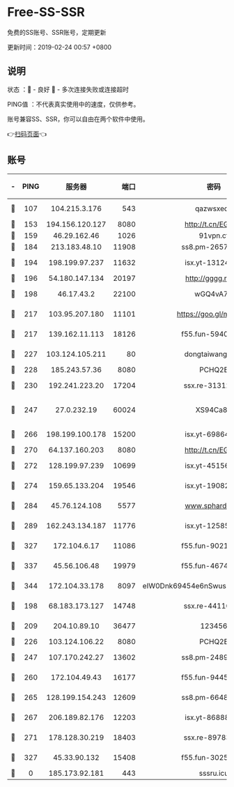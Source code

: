 # Free-SS-SSR

免费的SS账号、SSR账号，定期更新

更新时间：2019-02-24 00:57 +0800

## 说明

状态     ：🙂 - 良好 🙁 - 多次连接失败或连接超时

PING值   ：不代表真实使用中的速度，仅供参考。

账号兼容SS、SSR，你可以自由在两个软件中使用。

👉[扫码页面](https://liesauer.github.io/free-ss-ssr.github.io/)👈

## 账号

|-|PING|服务器|端口|密码|加密方式|区域|
|:----:|:----:|:-----:|-----:|:----:|:----:|:----:|
|🙂|107|104.215.3.176|543|qazwsxedc|aes-256-gcm|JP|
|🙂|153|194.156.120.127|8080|http://t.cn/EGJIyrl|rc4-md5|RU|
|🙂|159|46.29.162.46|1026|91vpn.cf|rc4-md5|RU|
|🙂|184|213.183.48.10|11908|ss8.pm-26579445|rc4-md5|RU|
|🙂|194|198.199.97.237|11632|isx.yt-13124649|aes-256-cfb|US|
|🙂|196|54.180.147.134|20197|http://gggg.rocks|chacha20|KR|
|🙂|198|46.17.43.2|22100|wGQ4vA7D|aes-256-gcm|RU|
|🙂|217|103.95.207.180|11101|https://goo.gl/m1zu1p|chacha20-ietf|CN|
|🙂|217|139.162.11.113|18126|f55.fun-59408328|aes-256-cfb|SG|
|🙂|227|103.124.105.211|80|dongtaiwang.com|aes-256-cfb|US|
|🙂|228|185.243.57.36|8080|PCHQ2E|rc4-md5|US|
|🙂|230|192.241.223.20|17204|ssx.re-31312379|aes-256-cfb|US|
|🙂|247|27.0.232.19|60024|XS94Ca8K|xchacha20-ietf-poly1305|HK|
|🙂|266|198.199.100.178|15200|isx.yt-69864380|aes-256-cfb|US|
|🙂|270|64.137.160.203|8080|http://t.cn/EGJIyrl|rc4-md5|CA|
|🙂|272|128.199.97.239|10699|isx.yt-45156697|aes-256-cfb|SG|
|🙂|274|159.65.133.204|19546|isx.yt-19082331|aes-256-cfb|SG|
|🙂|284|45.76.124.108|5577|www.sphard.com|aes-256-cfb|AU|
|🙂|289|162.243.134.187|11776|isx.yt-12585814|aes-256-cfb|US|
|🙂|327|172.104.6.17|11086|f55.fun-90218107|aes-256-cfb|US|
|🙂|337|45.56.106.48|19979|f55.fun-46740647|aes-256-cfb|US|
|🙂|344|172.104.33.178|8097|eIW0Dnk69454e6nSwuspv9DmS201tQ0D|aes-256-cfb|SG|
|🙂|198|68.183.173.127|14748|ssx.re-44110237|aes-256-cfb|US|
|🙂|209|204.10.89.10|36477|123456|aes-256-cfb|US|
|🙂|226|103.124.106.22|8080|PCHQ2E|rc4-md5|US|
|🙂|247|107.170.242.27|13602|ss8.pm-24894084|aes-256-cfb|US|
|🙂|260|172.104.49.43|16177|f55.fun-94458242|aes-256-cfb|SG|
|🙂|265|128.199.154.243|12609|ss8.pm-66482208|aes-256-cfb|SG|
|🙂|267|206.189.82.176|12203|isx.yt-86888491|aes-256-cfb|SG|
|🙂|271|178.128.30.219|18403|ssx.re-89783245|aes-256-cfb|SG|
|🙂|327|45.33.90.132|15408|f55.fun-30254973|aes-256-cfb|US|
|🙁|0|185.173.92.181|443|sssru.icu|rc4-md5|RU|
